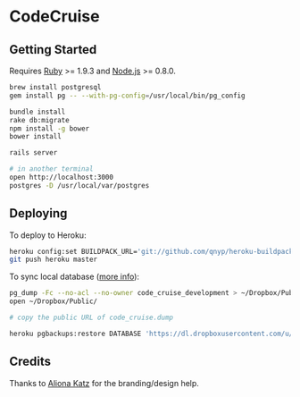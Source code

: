 # CodeCruise

## Getting Started

Requires [Ruby](http://www.ruby-lang.org/en/) >= 1.9.3 and [Node.js](http://nodejs.org/) >= 0.8.0.

```bash
brew install postgresql
gem install pg -- --with-pg-config=/usr/local/bin/pg_config

bundle install
rake db:migrate
npm install -g bower
bower install

rails server

# in another terminal
open http://localhost:3000
postgres -D /usr/local/var/postgres
```

## Deploying

To deploy to Heroku:

```bash
heroku config:set BUILDPACK_URL='git://github.com/qnyp/heroku-buildpack-ruby-bower.git#run-bower'
git push heroku master
```

To sync local database ([more info](https://devcenter.heroku.com/articles/heroku-postgres-import-export)):

```bash
pg_dump -Fc --no-acl --no-owner code_cruise_development > ~/Dropbox/Public/code_cruise.dump
open ~/Dropbox/Public/

# copy the public URL of code_cruise.dump

heroku pgbackups:restore DATABASE 'https://dl.dropboxusercontent.com/u/1950437/code_cruise.dump' --confirm codecruise
```

## Credits

Thanks to [Aliona Katz](https://github.com/siberiancharm) for the branding/design help.
